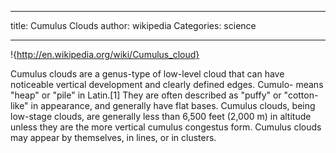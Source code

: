 ___

title: Cumulus Clouds
author: wikipedia
Categories: science

___

!{http://en.wikipedia.org/wiki/Cumulus_cloud}

Cumulus clouds are a genus-type of low-level cloud that can have noticeable vertical development and clearly defined edges. Cumulo- means "heap" or "pile" in Latin.[1] They are often described as "puffy" or "cotton-like" in appearance, and generally have flat bases. Cumulus clouds, being low-stage clouds, are generally less than 6,500 feet (2,000 m) in altitude unless they are the more vertical cumulus congestus form. Cumulus clouds may appear by themselves, in lines, or in clusters.